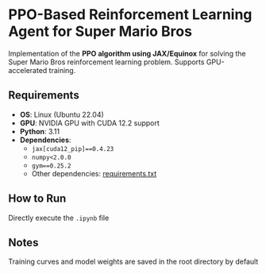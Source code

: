 # PPO-Based Reinforcement Learning Agent for Super Mario Bros

Implementation of the **PPO algorithm using JAX/Equinox** for solving the Super Mario Bros reinforcement learning problem. Supports GPU-accelerated training.

## Requirements
- **OS**: Linux (Ubuntu 22.04)  
- **GPU**: NVIDIA GPU with CUDA 12.2 support  
- **Python**: 3.11  
- **Dependencies**:  
  - `jax[cuda12_pip]==0.4.23`  
  - `numpy<2.0.0`  
  - `gym==0.25.2`  
  - Other dependencies: [requirements.txt](requirements.txt)

## How to Run
Directly execute the `.ipynb` file

## Notes
Training curves and model weights are saved in the root directory by default
